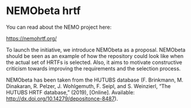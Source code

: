 # NEMObeta hrtf

You can read about the NEMO project here:

https://nemohrtf.org/

To launch the initiative, we introduce NEMObeta as a proposal. NEMObeta should be seen as an example of how the repository could look like when the actual set of HRTFs is selected. Also, it aims to motivate constructive criticism towards improving the requirements and the selection process.

NEMObeta has been taken from the HUTUBS database (F. Brinkmann, M. Dinakaran, R. Pelzer, J. Wohlgemuth, F. Seipl, and S. Weinzierl, “The HUTUBS HRTF database,” (2019), [Online]. Available: http://dx.doi.org/10.14279/depositonce-8487).
